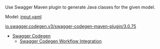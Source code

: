 Use Swagger Maven plugin to generate Java classes for the given model.

Model: [input.yaml](input.yaml)

[io.swagger.codegen.v3/swagger-codegen-maven-plugin/3.0.75](https://mvnrepository.com/artifact/io.swagger.codegen.v3/swagger-codegen-maven-plugin/3.0.75)

- [Swagger Codegen](https://swagger.io/docs/open-source-tools/swagger-codegen/codegen-v3/about/)  
  - [Swagger Codegen Workflow Integration](https://swagger.io/docs/open-source-tools/swagger-codegen/codegen-v3/workflow-integration/)